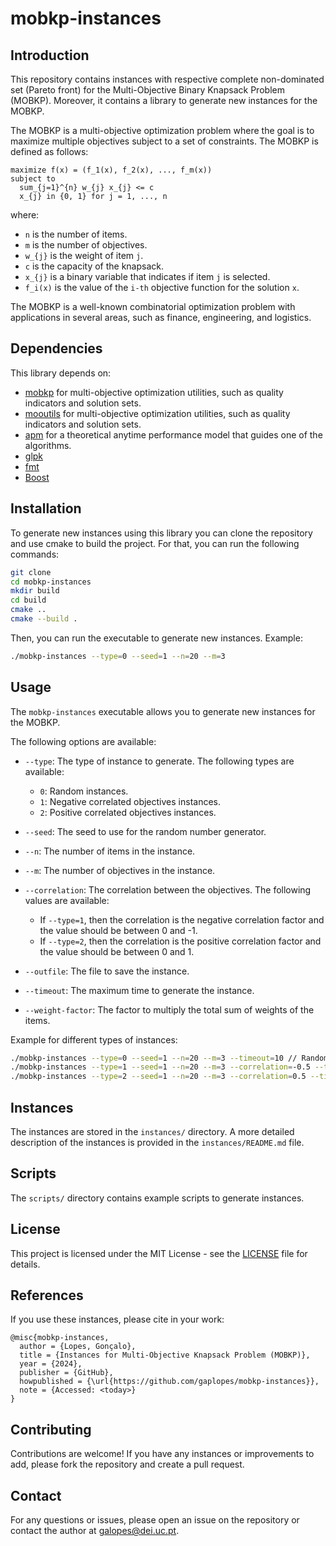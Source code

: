 # mobkp-instances

## Introduction

This repository contains instances with respective complete non-dominated set (Pareto front) for the Multi-Objective Binary Knapsack Problem (MOBKP).
Moreover, it contains a library to generate new instances for the MOBKP.

The MOBKP is a multi-objective optimization problem where the goal is to maximize multiple objectives subject to a set of constraints.
The MOBKP is defined as follows:

```
maximize f(x) = (f_1(x), f_2(x), ..., f_m(x))
subject to
  sum_{j=1}^{n} w_{j} x_{j} <= c
  x_{j} in {0, 1} for j = 1, ..., n
```

where:
- `n` is the number of items.
- `m` is the number of objectives.
- `w_{j}` is the weight of item `j`.
- `c` is the capacity of the knapsack.
- `x_{j}` is a binary variable that indicates if item `j` is selected.
- `f_i(x)` is the value of the `i-th` objective function for the solution `x`.

The MOBKP is a well-known combinatorial optimization problem with applications in several areas, such as finance, engineering, and logistics.

## Dependencies

This library depends on:

- [mobkp](https://github.com/adbjesus/mobkp) for multi-objective optimization utilities, such as quality indicators and solution sets.
- [mooutils](https://github.com/adbjesus/mooutils) for multi-objective optimization utilities, such as quality indicators and solution sets.
- [apm](https://github.com/adbjesus/apm) for a theoretical anytime performance model that guides one of the algorithms.
- [glpk](https://www.gnu.org/software/glpk/)
- [fmt](https://github.com/fmtlib/fmt)
- [Boost](https://www.boost.org/)

## Installation

To generate new instances using this library you can clone the repository and use cmake to build the project.
For that, you can run the following commands:

```bash
git clone
cd mobkp-instances
mkdir build
cd build
cmake ..
cmake --build .
```

Then, you can run the executable to generate new instances. Example:

```bash
./mobkp-instances --type=0 --seed=1 --n=20 --m=3
```

## Usage

The `mobkp-instances` executable allows you to generate new instances for the MOBKP.

The following options are available:

- `--type`: The type of instance to generate. The following types are available:
  - `0`: Random instances.
  - `1`: Negative correlated objectives instances.
  - `2`: Positive correlated objectives instances.

- `--seed`: The seed to use for the random number generator.

- `--n`: The number of items in the instance.

- `--m`: The number of objectives in the instance.

- `--correlation`: The correlation between the objectives. The following values are available:
  - If `--type=1`, then the correlation is the negative correlation factor and the value should be between 0 and -1.
  - If `--type=2`, then the correlation is the positive correlation factor and the value should be between 0 and 1.

- `--outfile`: The file to save the instance.

- `--timeout`: The maximum time to generate the instance.

- `--weight-factor`: The factor to multiply the total sum of weights of the items.

Example for different types of instances:

```bash
./mobkp-instances --type=0 --seed=1 --n=20 --m=3 --timeout=10 // Random instance
./mobkp-instances --type=1 --seed=1 --n=20 --m=3 --correlation=-0.5 --timeout=10 // Negative correlated instance
./mobkp-instances --type=2 --seed=1 --n=20 --m=3 --correlation=0.5 --timeout=10 // Positive correlated instance
```

## Instances

The instances are stored in the `instances/` directory. A more detailed description of the instances is provided in the `instances/README.md` file.

## Scripts

The `scripts/` directory contains example scripts to generate instances.

## License

This project is licensed under the MIT License - see the [LICENSE](LICENSE) file for details.

## References

If you use these instances, please cite in your work:

```
@misc{mobkp-instances,
  author = {Lopes, Gonçalo},
  title = {Instances for Multi-Objective Knapsack Problem (MOBKP)},
  year = {2024},
  publisher = {GitHub},
  howpublished = {\url{https://github.com/gaplopes/mobkp-instances}},
  note = {Accessed: <today>}
}
```

## Contributing

Contributions are welcome! If you have any instances or improvements to add, please fork the repository and create a pull request.

## Contact

For any questions or issues, please open an issue on the repository or contact the author at galopes@dei.uc.pt.
